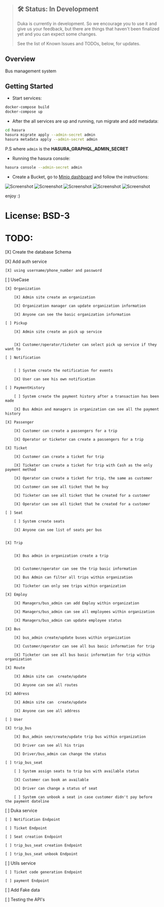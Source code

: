 > ## 🛠 Status: In Development
> Duka is currently in development. So we encourage you to use it and give us your feedback, but there are things that haven't been finalized yet and you can expect some changes.
>
> See the list of Known Issues and TODOs, below, for updates.

## Overview

Bus management system


## Getting Started

* Start services:

```bash
docker-compose build
docker-compose up
```

* After the all services are up and running, run migrate and add metadata:

```bash
cd hasura
hasura migrate apply --admin-secret admin
hasura metadata apply --admin-secret admin
```

P.S where `admin` is the **HASURA_GRAPHQL_ADMIN_SECRET**


* Running the hasura console:

```bash
hasura console --admin-secret admin
```


* Create a Bucket, go to [Minio dashboard][Minio] and follow the instructions:

![Screenshot](https://i.ibb.co/6wYd0q0/Screenshot-from-2021-09-27-17-33-55.png)
![Screenshot](https://i.ibb.co/tJY73QQ/Screenshot-from-2021-09-27-17-34-07.png)
![Screenshot](https://i.ibb.co/pynyg9Y/Screenshot-from-2021-09-27-17-34-27.png)
![Screenshot](https://i.ibb.co/YDCYgnx/Screenshot-from-2021-09-27-17-37-23.png)
![Screenshot](https://i.ibb.co/ySzkhHg/Screenshot-from-2021-09-27-17-35-01.png)



enjoy :)

# License: BSD-3


[Duka]: https://github.com/Mohamed-Kaizen/duka



[Minio]: http://storageui.localhost/



# TODO:

[X] Create the database Schema

[X] Add auth service

    [X] using username/phone_number and password

[ ] UseCase

    [X] Organization

        [X] Admin site create an organization
        
        [X] Organization manager can update organization information

        [X] Anyone can see the basic organization information
        
    [ ] Pickup

        [X] Admin site create an pick up service
        

        [X] Customer/operator/ticketer can select pick up service if they want to

    [ ] Notification


        [ ] System create the notification for events
        
        [X] User can see his own notification

    [ ] PaymentHistory

        [ ] System create the payment history after a transaction has been made

        [X] Bus Admin and managers in organization can see all the payment history

    [X] Passenger

        [X] Customer can create a passengers for a trip

        [X] Operator or ticketer can create a passengers for a trip

    [X] Ticket

        [X] Customer can create a ticket for trip

        [X] Ticketer can create a ticket for trip with Cash as the only payment method

        [X] Operator can create a ticket for trip, the same as customer

        [X] Customer can see all ticket that he buy

        [X] Ticketer can see all ticket that he created for a customer

        [X] Operator can see all ticket that he created for a customer

    [ ] Seat

        [ ] System create seats

        [X] Anyone can see list of seats per bus


    [X] Trip


        [X] Bus admin in organization create a trip


        [X] Customer/operator can see the trip basic information

        [X] Bus Admin can filter all trips within organization

        [X] Ticketer can only see trips within organization

    [X] Employ

        [X] Managers/bus_admin can add Employ within organization

        [X] Managers/bus_admin can see all employees within organization

        [X] Managers/bus_admin can update employee status

    [X] Bus

        [X] bus_admin create/update buses within organization

        [X] Customer/operator can see all bus basic information for trip

        [X] Ticketer can see all bus basic information for trip within organization

    [X] Route

        [X] Admin site can  create/update

        [X] Anyone can see all routes

    [X] Address

        [X] Admin site can  create/update

        [X] Anyone can see all address

    [ ] User

    [X] trip_bus

        [X] Bus_admin see/create/update trip bus within organization

        [X] Driver can see all his trips 

        [X] Driver/bus_admin can change the status

    [ ] trip_bus_seat

        [ ] System assign seats to trip bus with available status

        [X] Customer can book an available

        [X] Driver can change a status of seat

        [ ] System can unbook a seat in case customer didn't pay before the payment dateline 


[ ] Duka service

    [ ] Notification Endpoint

    [ ] Ticket Endpoint

    [ ] Seat creation Endpoint

    [ ] trip_bus_seat creation Endpoint

    [ ] trip_bus_seat unbook Endpoint



[ ] Utils service

    [ ] Ticket code generation Endpoint

    [ ] payment Endpoint




[ ] Add Fake data


[ ] Testing the API's